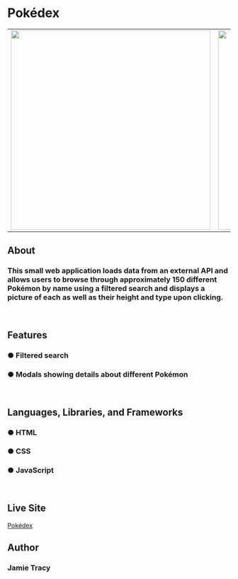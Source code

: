 # Pokédex

<table>
  <tr>
    <td style="padding-right: 10px;">
      <img src="https://github.com/jlt717/JT-Pokedex/assets/128320420/d0183a23-7590-4623-b772-47ce98e33bfe" width="450">
    </td>
    <td style="margin-left: 50px;">
      <img src="https://github.com/jlt717/JT-Pokedex/assets/128320420/b718d6e5-7593-450c-9af3-ed321cef3541" width="450">
    </td>
  </tr>
</table>

  

## About
### This small web application loads data from an external API and allows users to browse through approximately 150 different Pokémon by name using a filtered search and displays a picture of each as well as their height and type upon clicking.
<br>

## Features

### ● Filtered search 
### ● Modals showing details about different Pokémon
<br>


## Languages, Libraries, and Frameworks

### ● HTML 
### ● CSS 
### ● JavaScript
<br>

## Live Site

[Pokédex](https://jlt717.github.io/JT-Pokedex/)
<br>

## Author
### Jamie Tracy



